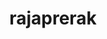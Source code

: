 ---
title: rajaprerak
github: https://github.com/rajaprerak
mode: dark
transition: 1s
score: 66.6
archetype:
- Minimalistic
---